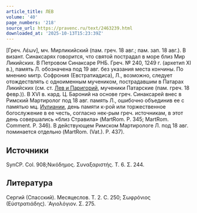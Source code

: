 ```yaml
---
article_title: ЛЕВ
volume: '40'
page_numbers: '218'
source_url: https://pravenc.ru/text/2463239.html
downloaded_at: '2025-10-13T15:23:39Z'
---
```


[Греч. Λέων], мч. Мирликийский (пам. греч. 18 авг.; пам. зап. 18 авг.). В визант. Синаксарях говорится, что святой пострадал в море близ Мир Ликийских. В Петровом Синаксаре РНБ. Греч. № 240, 1249 г. (архетип XI в.), память Л. обозначена под 19 авг. без указания места кончины. По мнению митр. Софрония (Евстратиадиса), Л., возможно, следует отождествлять с одноименным мучеником, пострадавшим в Патарах Ликийских (см. ст. [Лев и Паригорий](<https://pravenc.ru/text/Лев и Паригорий.html>), мученики Патарские (пам. греч. 18 февр.)). В XVI в. кард. Ц. Бароний на основе греч. Синаксарей внес в Римский Мартиролог под 18 авг. память Л., ошибочно объединив ее с памятью мц. [Иулиании](https://pravenc.ru/text/Иулиании.html), день памяти к-рой или торжественное богослужение в ее честь, согласно нек-рым греч. источникам, в этот день совершались «близ Стравила» (MartRom. P. 345; MartRom. Comment. P. 346). В действующем Римском Мартирологе Л. под 18 авг. поминается отдельно (MartRom. (Vat.). P. 437).

## Источники

SynCP. Col. 908;Νικόδημος. Συναξαριστής. Τ. 6. Σ. 244.

## Литература

Сергий (Спасский). Месяцеслов. Т. 2. С. 250; Σωφρόνιος (Εὐστρατιάδης). ῾Αγιολόγιον. Σ. 275.
